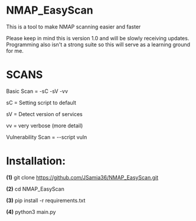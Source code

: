 # NMAP_EasyScan
This is a tool to make NMAP scanning easier and faster

Please keep in mind this is version 1.0 and will be slowly 
receiving updates. Programming also isn't a strong suite so this will serve as a learning ground for me.

# SCANS
Basic Scan = -sC -sV -vv

sC = Setting script to default

sV = Detect version of services

vv = very verbose (more detail)

Vulnerability Scan = --script vuln

# Installation:
**(1)** git clone https://github.com/JSamia36/NMAP_EasyScan.git

**(2)** cd NMAP_EasyScan

**(3)** pip install -r requirements.txt

**(4)** python3 main.py

